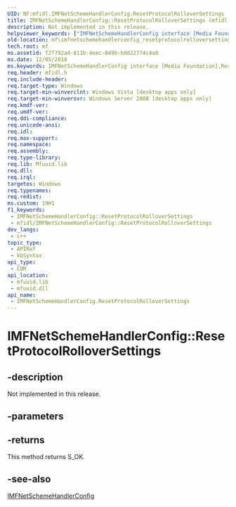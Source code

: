 ```yaml
---
UID: NF:mfidl.IMFNetSchemeHandlerConfig.ResetProtocolRolloverSettings
title: IMFNetSchemeHandlerConfig::ResetProtocolRolloverSettings (mfidl.h)
description: Not implemented in this release.
helpviewer_keywords: ["IMFNetSchemeHandlerConfig interface [Media Foundation]","ResetProtocolRolloverSettings method","IMFNetSchemeHandlerConfig.ResetProtocolRolloverSettings","IMFNetSchemeHandlerConfig::ResetProtocolRolloverSettings","ResetProtocolRolloverSettings","ResetProtocolRolloverSettings method [Media Foundation]","ResetProtocolRolloverSettings method [Media Foundation]","IMFNetSchemeHandlerConfig interface","f2f792a4-811b-4eec-849b-bdd22774c4a8","mf.imfnetschemehandlerconfig_resetprotocolrolloversettings","mfidl/IMFNetSchemeHandlerConfig::ResetProtocolRolloverSettings"]
old-location: mf\imfnetschemehandlerconfig_resetprotocolrolloversettings.htm
tech.root: mf
ms.assetid: f2f792a4-811b-4eec-849b-bdd22774c4a8
ms.date: 12/05/2018
ms.keywords: IMFNetSchemeHandlerConfig interface [Media Foundation],ResetProtocolRolloverSettings method, IMFNetSchemeHandlerConfig.ResetProtocolRolloverSettings, IMFNetSchemeHandlerConfig::ResetProtocolRolloverSettings, ResetProtocolRolloverSettings, ResetProtocolRolloverSettings method [Media Foundation], ResetProtocolRolloverSettings method [Media Foundation],IMFNetSchemeHandlerConfig interface, f2f792a4-811b-4eec-849b-bdd22774c4a8, mf.imfnetschemehandlerconfig_resetprotocolrolloversettings, mfidl/IMFNetSchemeHandlerConfig::ResetProtocolRolloverSettings
req.header: mfidl.h
req.include-header: 
req.target-type: Windows
req.target-min-winverclnt: Windows Vista [desktop apps only]
req.target-min-winversvr: Windows Server 2008 [desktop apps only]
req.kmdf-ver: 
req.umdf-ver: 
req.ddi-compliance: 
req.unicode-ansi: 
req.idl: 
req.max-support: 
req.namespace: 
req.assembly: 
req.type-library: 
req.lib: Mfuuid.lib
req.dll: 
req.irql: 
targetos: Windows
req.typenames: 
req.redist: 
ms.custom: 19H1
f1_keywords:
 - IMFNetSchemeHandlerConfig::ResetProtocolRolloverSettings
 - mfidl/IMFNetSchemeHandlerConfig::ResetProtocolRolloverSettings
dev_langs:
 - c++
topic_type:
 - APIRef
 - kbSyntax
api_type:
 - COM
api_location:
 - mfuuid.lib
 - mfuuid.dll
api_name:
 - IMFNetSchemeHandlerConfig.ResetProtocolRolloverSettings
---
```


# IMFNetSchemeHandlerConfig::ResetProtocolRolloverSettings


## -description

Not implemented in this release.

## -parameters

## -returns

This method returns S_OK.

## -see-also

<a href="https://docs.microsoft.com/windows/desktop/api/mfidl/nn-mfidl-imfnetschemehandlerconfig">IMFNetSchemeHandlerConfig</a>

